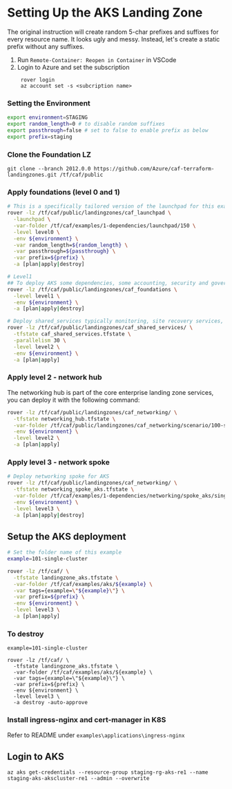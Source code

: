 # Setting Up the AKS Landing Zone
The original instruction will create random 5-char prefixes and suffixes for every resource name. It looks ugly and messy. Instead, let's create a static prefix without any suffixes.

1. Run `Remote-Container: Reopen in Container` in VSCode
1. Login to Azure and set the subscription
   ```
    rover login
    az account set -s <subcription name>
   ```

### Setting the Environment
```bash
export environment=STAGING
export random_length=0 # to disable random suffixes
export passthrough=false # set to false to enable prefix as below
export prefix=staging
```

### Clone the Foundation LZ
```
git clone --branch 2012.0.0 https://github.com/Azure/caf-terraform-landingzones.git /tf/caf/public
```

### Apply foundations (level 0 and 1)

```bash
# This is a specifically tailored version of the launchpad for this example and does not typically show all the launchpad features. Here it deploy the launchpad to store the tfstates, deploy log analytics, etc.
rover -lz /tf/caf/public/landingzones/caf_launchpad \
  -launchpad \
  -var-folder /tf/caf/examples/1-dependencies/launchpad/150 \
  -level level0 \
  -env ${environment} \
  -var random_length=${random_length} \
  -var passthrough=${passthrough} \
  -var prefix=${prefix} \
  -a [plan|apply|destroy]

# Level1
## To deploy AKS some dependencies, some accounting, security and governance services are required.
rover -lz /tf/caf/public/landingzones/caf_foundations \
  -level level1 \
  -env ${environment} \
  -a [plan|apply|destroy]

# Deploy shared_services typically monitoring, site recovery services, azure image gallery. In this example we dont deploy anything but it will expose the Terraform state to level 3 landing zones, so is required.
rover -lz /tf/caf/public/landingzones/caf_shared_services/ \
  -tfstate caf_shared_services.tfstate \
  -parallelism 30 \
  -level level2 \
  -env ${environment} \
  -a [plan|apply]
```

### Apply level 2 - network hub

The networking hub is part of the core enterprise landing zone services, you can deploy it with the following command:

```bash
rover -lz /tf/caf/public/landingzones/caf_networking/ \
  -tfstate networking_hub.tfstate \
  -var-folder /tf/caf/public/landingzones/caf_networking/scenario/100-single-region-hub \
  -env ${environment} \
  -level level2 \
  -a [plan|apply]
```

### Apply level 3 - network spoke

```bash
# Deploy networking spoke for AKS
rover -lz /tf/caf/public/landingzones/caf_networking/ \
  -tfstate networking_spoke_aks.tfstate \
  -var-folder /tf/caf/examples/1-dependencies/networking/spoke_aks/single_region \
  -env ${environment} \
  -level level3 \
  -a [plan|apply|destroy]

```
## Setup the AKS deployment

```bash
# Set the folder name of this example
example=101-single-cluster

rover -lz /tf/caf/ \
  -tfstate landingzone_aks.tfstate \
  -var-folder /tf/caf/examples/aks/${example} \
  -var tags={example=\"${example}\"} \
  -var prefix=${prefix} \
  -env ${environment} \
  -level level3 \
  -a [plan|apply]
```
### To destroy
```
example=101-single-cluster

rover -lz /tf/caf/ \
  -tfstate landingzone_aks.tfstate \
  -var-folder /tf/caf/examples/aks/${example} \
  -var tags={example=\"${example}\"} \
  -var prefix=${prefix} \
  -env ${environment} \
  -level level3 \
  -a destroy -auto-approve
```

### Install ingress-nginx and cert-manager in K8S
Refer to README under `examples\applications\ingress-nginx`

## Login to AKS
```
az aks get-credentials --resource-group staging-rg-aks-re1 --name staging-aks-akscluster-re1 --admin --overwrite
```
